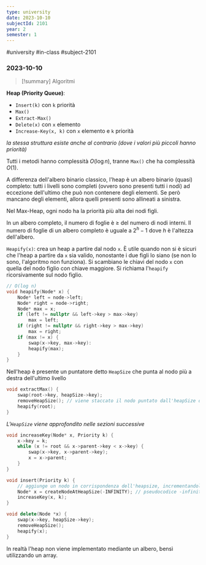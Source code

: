 ```yaml
---
type: university
date: 2023-10-10
subjectId: 2101
year: 2
semester: 1
---
```

#university #in-class #subject-2101
### 2023-10-10
> [!summary] Algoritmi


**Heap (Priority Queue)**:
- `Insert(k)` con `k` priorità
- `Max()`
- `Extract-Max()`
- `Delete(x)` con `x` elemento
- `Increase-Key(x, k)` con `x` elemento e `k` priorità

*la stessa struttura esiste anche al contrario (dove i valori più piccoli hanno priorità)*

Tutti i metodi hanno complessità $O(\log n)$, tranne `Max()` che ha complessità $O(1)$.

A differenza dell'albero binario classico, l'heap è un albero binario (quasi) completo: tutti i livelli sono completi (ovvero sono presenti tutti i nodi) ad eccezione dell'ultimo che può non contenere degli elementi. Se però mancano degli elementi, allora quelli presenti sono allineati a sinistra.

Nel Max-Heap, ogni nodo ha la priorità più alta dei nodi figli.

In un albero completo, il numero di foglie è $\geq$ del numero di nodi interni. Il numero di foglie di un albero completo è uguale a $2^h-1$ dove $h$ è l'altezza dell'albero.

`Heapify(x)`: crea un heap a partire dal nodo `x`. È utile quando non si è sicuri che l'heap a partire da `x` sia valido, nonostante i due figli lo siano (se non lo sono, l'algoritmo non funziona).
Si scambiano le chiavi del nodo `x` con quella del nodo figlio con chiave maggiore. Si richiama l'`heapify` ricorsivamente sul nodo figlio.

```cpp
// O(log n)
void heapify(Node* x) {
	Node* left = node->left;
	Node* right = node->right;
	Node* max = x;
	if (left != nullptr && left->key > max->key)
		max = left;
	if (right != nullptr && right->key > max->key)
		max = right;
	if (max != x) {
		swap(x->key, max->key):
		heapify(max);
	}
}
```

Nell'heap è presente un puntatore detto `HeapSize` che punta al nodo più a destra dell'ultimo livello

```cpp
void extractMax() {
	swap(root->key, heapSize->key);
	removeHeapSize(); // viene staccato il nodo puntato dall'heapSize dall'albero e viene aggiornato l'heapSize.
	heapify(root);
}
```
*L'`HeapSize` viene approfondito nelle sezioni successive*

```cpp
void increaseKey(Node* x, Priority k) {
	x->key = k;
	while (x != root && x->parent->key < x->key) {
		swap(x->key, x->parent->key);
		x = x->parent;
	}
}
```

```cpp
void insert(Priority k) {
	// aggiunge un nodo in corrispondenza dell'heapsize, incrementandolo
	Node* x = createNodeAtHeapSize(-INFINITY); // pseudocodice -infinito
	increaseKey(x, k);
}
```

```cpp
void delete(Node *x) {
	swap(x->key, heapSize->key);
	removeHeapSize();
	heapify(x);
}
```
In realtà l'heap non viene implementato mediante un albero, bensì utilizzando un array.
